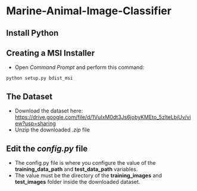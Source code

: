 # Marine-Animal-Image-Classifier

## Install Python

## Creating a MSI Installer
* Open *Command Prompt* and perform this command:
```
python setup.py bdist_msi
```

## The Dataset
* Download the dataset here: https://drive.google.com/file/d/1VuIxM0dt3Js6jobyKMEto_5zlteLbiUv/view?usp=sharing
* Unzip the downloaded *.zip* file

## Edit the *config.py* file
* The config.py file is where you configure the value of the **training_data_path** and **test_data_path** variables. 
* The value must be the directory of the **training_images** and **test_images** folder inside the downloaded dataset.
